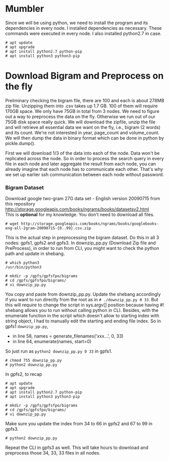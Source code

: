 # Mumbler 

Since we will be using python, we need to install the program and its dependencies in every node. I installed dependencies as necessary. These commands were executed in every node. I also installed python2.7 in case. 
```
# apt update
# apt upgrade
# apt install python2.7 python-pip
# apt install python3 python3-pip
```

# Download Bigram and Preprocess on the fly

Preliminary checking the bigram file, there are 100 and each is about 278MB zip file. Unzipping them into .csv takes up 1.7 GB. 100 of them will require 170GB space. We only have 75GB in total from 3 nodes. We need to figure out a way to preprocess the data on the fly. Otherwise we run out of our 75GB disk space really quick. We will download the zipfile, unzip the file and will retrieve all essential data we want on the fly, i.e., bigram (2 words) and its count. We're not interested in year, page_count and volume_count. We will then dump the data in binary format which can be done in python by pickle.dump(). 

First we will download 1/3 of the data into each of the node. Data won't be replicated across the node. So in order to process the search query in every file in each node and later aggregate the result from each node, you can already imagine that each node has to communicate each other. That's why we set up earlier ssh communication between each node without password. 

### Bigram Dataset

Download google two-gram 27G data set - English version 20090715 from this repository  
http://storage.googleapis.com/books/ngrams/books/datasetsv2.html  
This is **optional** for my knowledge. You don't need to download all files. 
```
# wget http://storage.googleapis.com/books/ngrams/books/googlebooks-eng-all-2gram-20090715-{0..99}.csv.zip
```

This is the actual step in preprocessing the bigram dataset. Do this in all 3 nodes: gpfs1, gpfs2 and gpfs3. In downzip_pp.py (Download Zip file and PreProcess), in order to run from CLI, you might want to check the python path and update in shebang. 
```
# which python3
/usr/bin/python3

# mkdir -p /gpfs/gpfsfpo/bigrams
# cd /gpfs/gpfsfpo/bigrams/
# vi downzip_pp.py
```
You copy and paste from downzip_pp.py. Update the shebang accordingly if you want to run directly from the root as in `# ./downzip_pp.py 0 33`. But this will require to change the script in sys.argv[] position because having #! shebang allows you to run without calling python in CLI. Besides, with the enumerate function in the script which doesn't allow to starting index with string object, I had to manually edit the starting and ending file index. So in gpfs1 `downzip_pp.py`,  
- in line 58, names = generate_filenames('xxx...', 0, 33)    
- in line 64, enumerate(names, start=0)  

So just run as `python2 downzip_pp.py 0 33` in gpfs1.  
```
# chmod 755 downzip_pp.py
# python2 downzip_pp.py
```
In gpfs2, to recap
```
# apt update
# apt upgrade
# apt install python2.7 python-pip
# apt install python3 python3-pip

# mkdir -p /gpfs/gpfsfpo/bigrams
# cd /gpfs/gpfsfpo/bigrams/
# vi downzip_pp.py
```
Make sure you update the index from 34 to 66 in gpfs2 and 67 to 99 in gpfs3. 
```
# python2 downzip_pp.py 
```
Repeat the CLI in gpfs3 as well. This will take hours to download and preprocess those 34, 33, 33 files in all nodes. 

